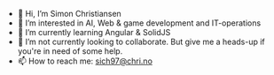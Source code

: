 - 👋 Hi, I’m Simon Christiansen
- 👀 I’m interested in AI, Web & game development and IT-operations
- 🌱 I’m currently learning Angular & SolidJS
- 💞️ I’m not currently looking to collaborate. But give me a heads-up if you're in need of some help.
- 📫 How to reach me: sich97@chri.no

<!---
sich97/sich97 is a ✨ special ✨ repository because its `README.md` (this file) appears on your GitHub profile.
You can click the Preview link to take a look at your changes.
--->
